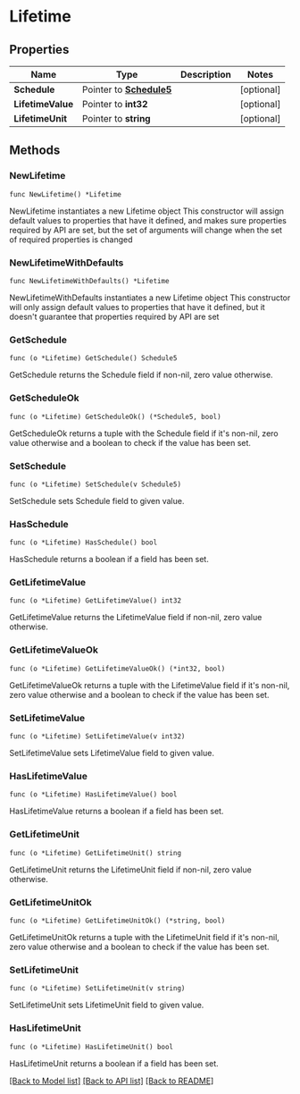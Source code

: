 # Lifetime

## Properties

Name | Type | Description | Notes
------------ | ------------- | ------------- | -------------
**Schedule** | Pointer to [**Schedule5**](Schedule5.md) |  | [optional] 
**LifetimeValue** | Pointer to **int32** |  | [optional] 
**LifetimeUnit** | Pointer to **string** |  | [optional] 

## Methods

### NewLifetime

`func NewLifetime() *Lifetime`

NewLifetime instantiates a new Lifetime object
This constructor will assign default values to properties that have it defined,
and makes sure properties required by API are set, but the set of arguments
will change when the set of required properties is changed

### NewLifetimeWithDefaults

`func NewLifetimeWithDefaults() *Lifetime`

NewLifetimeWithDefaults instantiates a new Lifetime object
This constructor will only assign default values to properties that have it defined,
but it doesn't guarantee that properties required by API are set

### GetSchedule

`func (o *Lifetime) GetSchedule() Schedule5`

GetSchedule returns the Schedule field if non-nil, zero value otherwise.

### GetScheduleOk

`func (o *Lifetime) GetScheduleOk() (*Schedule5, bool)`

GetScheduleOk returns a tuple with the Schedule field if it's non-nil, zero value otherwise
and a boolean to check if the value has been set.

### SetSchedule

`func (o *Lifetime) SetSchedule(v Schedule5)`

SetSchedule sets Schedule field to given value.

### HasSchedule

`func (o *Lifetime) HasSchedule() bool`

HasSchedule returns a boolean if a field has been set.

### GetLifetimeValue

`func (o *Lifetime) GetLifetimeValue() int32`

GetLifetimeValue returns the LifetimeValue field if non-nil, zero value otherwise.

### GetLifetimeValueOk

`func (o *Lifetime) GetLifetimeValueOk() (*int32, bool)`

GetLifetimeValueOk returns a tuple with the LifetimeValue field if it's non-nil, zero value otherwise
and a boolean to check if the value has been set.

### SetLifetimeValue

`func (o *Lifetime) SetLifetimeValue(v int32)`

SetLifetimeValue sets LifetimeValue field to given value.

### HasLifetimeValue

`func (o *Lifetime) HasLifetimeValue() bool`

HasLifetimeValue returns a boolean if a field has been set.

### GetLifetimeUnit

`func (o *Lifetime) GetLifetimeUnit() string`

GetLifetimeUnit returns the LifetimeUnit field if non-nil, zero value otherwise.

### GetLifetimeUnitOk

`func (o *Lifetime) GetLifetimeUnitOk() (*string, bool)`

GetLifetimeUnitOk returns a tuple with the LifetimeUnit field if it's non-nil, zero value otherwise
and a boolean to check if the value has been set.

### SetLifetimeUnit

`func (o *Lifetime) SetLifetimeUnit(v string)`

SetLifetimeUnit sets LifetimeUnit field to given value.

### HasLifetimeUnit

`func (o *Lifetime) HasLifetimeUnit() bool`

HasLifetimeUnit returns a boolean if a field has been set.


[[Back to Model list]](../README.md#documentation-for-models) [[Back to API list]](../README.md#documentation-for-api-endpoints) [[Back to README]](../README.md)


